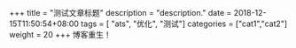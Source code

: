 +++
title = "测试文章标题"
description = "description."
date = 2018-12-15T11:50:54+08:00
tags = [ "ats", "优化", "测试"]
categories = ["cat1","cat2"]
weight = 20
+++
博客重生！
